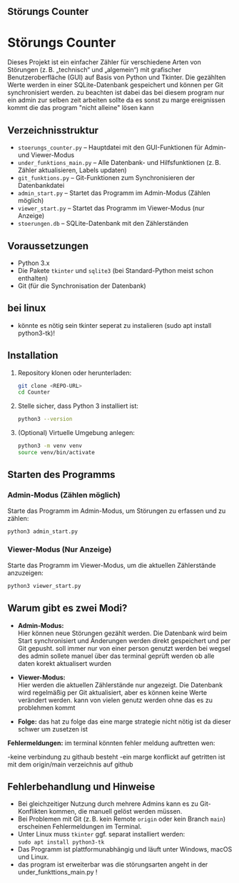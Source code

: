 ## Störungs Counter

# Störungs Counter

Dieses Projekt ist ein einfacher Zähler für verschiedene Arten von Störungen (z. B. „technisch“ und „algemein“) mit grafischer Benutzeroberfläche (GUI) auf Basis von Python und Tkinter. Die gezählten Werte werden in einer SQLite-Datenbank gespeichert und können per Git synchronisiert werden.
zu beachten ist dabei das bei diesem program nur ein admin zur selben zeit arbeiten sollte da es sonst zu marge ereignissen kommt die das program "nicht alleine" lösen kann 

## Verzeichnisstruktur

- `stoerungs_counter.py` – Hauptdatei mit den GUI-Funktionen für Admin- und Viewer-Modus
- `under_funktions_main.py` – Alle Datenbank- und Hilfsfunktionen (z. B. Zähler aktualisieren, Labels updaten)
- `git_funktions.py` – Git-Funktionen zum Synchronisieren der Datenbankdatei
- `admin_start.py` – Startet das Programm im Admin-Modus (Zählen möglich)
- `viewer_start.py` – Startet das Programm im Viewer-Modus (nur Anzeige)
- `stoerungen.db` – SQLite-Datenbank mit den Zählerständen

## Voraussetzungen

- Python 3.x
- Die Pakete `tkinter` und `sqlite3` (bei Standard-Python meist schon enthalten)
- Git (für die Synchronisation der Datenbank)

## bei linux 

- könnte es nötig sein tkinter seperat zu instalieren 
(sudo apt install python3-tk)!


## Installation

1. Repository klonen oder herunterladen:
    ```sh
    git clone <REPO-URL>
    cd Counter
    ```

2. Stelle sicher, dass Python 3 installiert ist:
    ```sh
    python3 --version
    ```

3. (Optional) Virtuelle Umgebung anlegen:
    ```sh
    python3 -m venv venv
    source venv/bin/activate
    ```

## Starten des Programms

### Admin-Modus (Zählen möglich)

Starte das Programm im Admin-Modus, um Störungen zu erfassen und zu zählen:

```sh
python3 admin_start.py
```

### Viewer-Modus (Nur Anzeige)

Starte das Programm im Viewer-Modus, um die aktuellen Zählerstände anzuzeigen:

```sh
python3 viewer_start.py
```

## Warum gibt es zwei Modi?

- **Admin-Modus:**  
  Hier können neue Störungen gezählt werden. Die Datenbank wird beim Start synchronisiert und Änderungen werden direkt gespeichert und per Git gepusht.
  soll immer nur von einer person genutzt werden bei wegsel des admin sollete manuel über das terminal geprüft werden ob alle daten korekt aktualisert wurden 

- **Viewer-Modus:**  
  Hier werden die aktuellen Zählerstände nur angezeigt. Die Datenbank wird regelmäßig per Git aktualisiert, aber es können keine Werte verändert werden.
  kann von vielen genutz werden ohne das es zu problehmen kommt

- **Folge:**
    das hat zu folge das eine marge strategie nicht nötig ist da dieser schwer um zusetzen ist 

**Fehlermeldungen:**
im terminal könnten fehler meldung auftretten wen:

-keine verbindung zu githaub besteht 
-ein marge konflickt auf getritten ist mit dem origin/main verzeichnis auf github 



## Fehlerbehandlung und Hinweise

- Bei gleichzeitiger Nutzung durch mehrere Admins kann es zu Git-Konflikten kommen, die manuell gelöst werden müssen.
- Bei Problemen mit Git (z. B. kein Remote `origin` oder kein Branch `main`) erscheinen Fehlermeldungen im Terminal.
- Unter Linux muss `tkinter` ggf. separat installiert werden:  
  `sudo apt install python3-tk`
- Das Programm ist plattformunabhängig und läuft unter Windows, macOS und Linux.
- das program ist erweiterbar was die störungsarten angeht in der under_funkttions_main.py !



